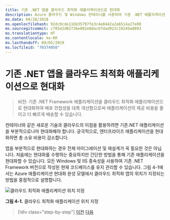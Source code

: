 ```yaml
---
title: 기존 .NET 앱을 클라우드 최적화 애플리케이션으로 현대화
description: Azure 클라우드 및 Windows 컨테이너를 사용하여 기존 .NET 애플리케이션 현대화
ms.date: 04/28/2018
ms.openlocfilehash: 92dc0cde11bb35797fe3c4e8442a2a6514a27e08
ms.sourcegitcommit: c70542d02736e082e8dac67dad922c19249a8893
ms.translationtype: HT
ms.contentlocale: ko-KR
ms.lasthandoff: 09/05/2019
ms.locfileid: "70374058"
---
```

# <a name="modernize-existing-net-apps-to-cloud-optimized-applications"></a>기존 .NET 앱을 클라우드 최적화 애플리케이션으로 현대화

> 비전: 기존 .NET Framework 애플리케이션을 클라우드 최적화 애플리케이션으로 현대화하여 배포 민첩성을 대폭 개선함으로써 애플리케이션의 제공 비용을 줄이고 더 빠르게 배송할 수 있습니다.

컨테이너와 같은 새로운 기술과 클라우드의 이점을 활용하려면 기존.NET 애플리케이션을 부분적으로나마 현대화해야 합니다. 궁극적으로, 엔터프라이즈 애플리케이션을 현대화하면 총 소유 비용이 감소합니다.

앱을 부분적으로 현대화하는 경우 전체 마이그레이션 및 재설계가 꼭 필요한 것은 아닙니다. 처음에는 현대화를 수행하는 중요하지만 간단한 방법을 통해 기존 애플리케이션을 현대화할 수 있습니다. 모든 Windows 및 IIS 종속성을 사용하여 기존 .NET Framework 버전으로 작성된 현재 코드베이스를 유지 관리할 수 있습니다. 그림 4-1에서는 Azure 애플리케이션 현대화 완성 모델에서 클라우드 최적화 앱의 위치가 지정되는 방법을 중점적으로 설명합니다.

![클라우드 최적화 애플리케이션 위치 지정](./media/image1.png)

**그림 4-1.** 클라우드 최적화 애플리케이션 위치 지정

>[!div class="step-by-step"]
>[이전](../migrate-your-relational-databases-to-azure.md)
>[다음](reasons-to-modernize-existing-net-apps-to-cloud-optimized-applications.md)
